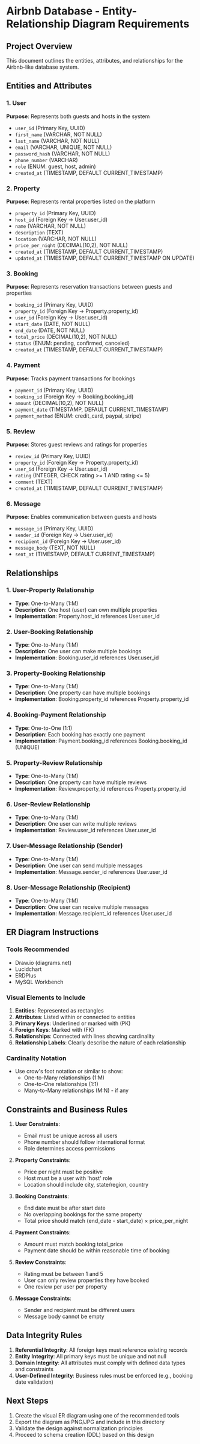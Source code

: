 # Airbnb Database - Entity-Relationship Diagram Requirements

## Project Overview
This document outlines the entities, attributes, and relationships for the Airbnb-like database system.

## Entities and Attributes

### 1. User
**Purpose**: Represents both guests and hosts in the system
- `user_id` (Primary Key, UUID)
- `first_name` (VARCHAR, NOT NULL)
- `last_name` (VARCHAR, NOT NULL)
- `email` (VARCHAR, UNIQUE, NOT NULL)
- `password_hash` (VARCHAR, NOT NULL)
- `phone_number` (VARCHAR)
- `role` (ENUM: guest, host, admin)
- `created_at` (TIMESTAMP, DEFAULT CURRENT_TIMESTAMP)

### 2. Property
**Purpose**: Represents rental properties listed on the platform
- `property_id` (Primary Key, UUID)
- `host_id` (Foreign Key -> User.user_id)
- `name` (VARCHAR, NOT NULL)
- `description` (TEXT)
- `location` (VARCHAR, NOT NULL)
- `price_per_night` (DECIMAL(10,2), NOT NULL)
- `created_at` (TIMESTAMP, DEFAULT CURRENT_TIMESTAMP)
- `updated_at` (TIMESTAMP, DEFAULT CURRENT_TIMESTAMP ON UPDATE)

### 3. Booking
**Purpose**: Represents reservation transactions between guests and properties
- `booking_id` (Primary Key, UUID)
- `property_id` (Foreign Key -> Property.property_id)
- `user_id` (Foreign Key -> User.user_id)
- `start_date` (DATE, NOT NULL)
- `end_date` (DATE, NOT NULL)
- `total_price` (DECIMAL(10,2), NOT NULL)
- `status` (ENUM: pending, confirmed, canceled)
- `created_at` (TIMESTAMP, DEFAULT CURRENT_TIMESTAMP)

### 4. Payment
**Purpose**: Tracks payment transactions for bookings
- `payment_id` (Primary Key, UUID)
- `booking_id` (Foreign Key -> Booking.booking_id)
- `amount` (DECIMAL(10,2), NOT NULL)
- `payment_date` (TIMESTAMP, DEFAULT CURRENT_TIMESTAMP)
- `payment_method` (ENUM: credit_card, paypal, stripe)

### 5. Review
**Purpose**: Stores guest reviews and ratings for properties
- `review_id` (Primary Key, UUID)
- `property_id` (Foreign Key -> Property.property_id)
- `user_id` (Foreign Key -> User.user_id)
- `rating` (INTEGER, CHECK rating >= 1 AND rating <= 5)
- `comment` (TEXT)
- `created_at` (TIMESTAMP, DEFAULT CURRENT_TIMESTAMP)

### 6. Message
**Purpose**: Enables communication between guests and hosts
- `message_id` (Primary Key, UUID)
- `sender_id` (Foreign Key -> User.user_id)
- `recipient_id` (Foreign Key -> User.user_id)
- `message_body` (TEXT, NOT NULL)
- `sent_at` (TIMESTAMP, DEFAULT CURRENT_TIMESTAMP)

## Relationships

### 1. User-Property Relationship
- **Type**: One-to-Many (1:M)
- **Description**: One host (user) can own multiple properties
- **Implementation**: Property.host_id references User.user_id

### 2. User-Booking Relationship
- **Type**: One-to-Many (1:M)
- **Description**: One user can make multiple bookings
- **Implementation**: Booking.user_id references User.user_id

### 3. Property-Booking Relationship
- **Type**: One-to-Many (1:M)
- **Description**: One property can have multiple bookings
- **Implementation**: Booking.property_id references Property.property_id

### 4. Booking-Payment Relationship
- **Type**: One-to-One (1:1)
- **Description**: Each booking has exactly one payment
- **Implementation**: Payment.booking_id references Booking.booking_id (UNIQUE)

### 5. Property-Review Relationship
- **Type**: One-to-Many (1:M)
- **Description**: One property can have multiple reviews
- **Implementation**: Review.property_id references Property.property_id

### 6. User-Review Relationship
- **Type**: One-to-Many (1:M)
- **Description**: One user can write multiple reviews
- **Implementation**: Review.user_id references User.user_id

### 7. User-Message Relationship (Sender)
- **Type**: One-to-Many (1:M)
- **Description**: One user can send multiple messages
- **Implementation**: Message.sender_id references User.user_id

### 8. User-Message Relationship (Recipient)
- **Type**: One-to-Many (1:M)
- **Description**: One user can receive multiple messages
- **Implementation**: Message.recipient_id references User.user_id

## ER Diagram Instructions

### Tools Recommended
- Draw.io (diagrams.net)
- Lucidchart
- ERDPlus
- MySQL Workbench

### Visual Elements to Include
1. **Entities**: Represented as rectangles
2. **Attributes**: Listed within or connected to entities
3. **Primary Keys**: Underlined or marked with (PK)
4. **Foreign Keys**: Marked with (FK)
5. **Relationships**: Connected with lines showing cardinality
6. **Relationship Labels**: Clearly describe the nature of each relationship

### Cardinality Notation
- Use crow's foot notation or similar to show:
  - One-to-Many relationships (1:M)
  - One-to-One relationships (1:1)
  - Many-to-Many relationships (M:N) - if any

## Constraints and Business Rules

1. **User Constraints**:
   - Email must be unique across all users
   - Phone number should follow international format
   - Role determines access permissions

2. **Property Constraints**:
   - Price per night must be positive
   - Host must be a user with 'host' role
   - Location should include city, state/region, country

3. **Booking Constraints**:
   - End date must be after start date
   - No overlapping bookings for the same property
   - Total price should match (end_date - start_date) × price_per_night

4. **Payment Constraints**:
   - Amount must match booking total_price
   - Payment date should be within reasonable time of booking

5. **Review Constraints**:
   - Rating must be between 1 and 5
   - User can only review properties they have booked
   - One review per user per property

6. **Message Constraints**:
   - Sender and recipient must be different users
   - Message body cannot be empty

## Data Integrity Rules

1. **Referential Integrity**: All foreign keys must reference existing records
2. **Entity Integrity**: All primary keys must be unique and not null
3. **Domain Integrity**: All attributes must comply with defined data types and constraints
4. **User-Defined Integrity**: Business rules must be enforced (e.g., booking date validation)

## Next Steps

1. Create the visual ER diagram using one of the recommended tools
2. Export the diagram as PNG/JPG and include in this directory
3. Validate the design against normalization principles
4. Proceed to schema creation (DDL) based on this design